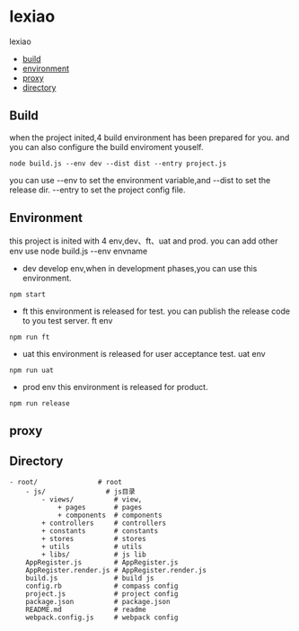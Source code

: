# lexiao

lexiao

* [build](#build)
* [environment](#environment)
* [proxy](#proxy)
* [directory](#directory)

## Build
when the project inited,4 build environment has been prepared for you.
and you can also configure the build enviroment youself.

```
node build.js --env dev --dist dist --entry project.js
```
you can use --env to set the environment variable,and --dist to set the release dir.
--entry to set the project config file.

## Environment
this project is inited with 4 env,dev、ft、uat and prod.
you can add other env use node build.js --env envname
* dev
develop env,when in development phases,you can use this environment.

```
npm start
```

* ft
this environment is released for test. you can publish the release code to you test server.
ft env
```
npm run ft
```
* uat 
this environment is released for user acceptance test.
uat env

```
npm run uat
```

* prod env
this environment is released for product.
```
npm run release
```

## proxy

## Directory

```
- root/               # root
    - js/               # js目录
        - views/          # view,
            + pages       # pages
            + components  # components
        + controllers     # controllers
        + constants       # constants
        + stores          # stores
        + utils           # utils
        + libs/           # js lib
    AppRegister.js        # AppRegister.js
    AppRegister.render.js # AppRegister.render.js
    build.js              # build js
    config.rb             # compass config
    project.js            # project config
    package.json          # package.json
    README.md             # readme
    webpack.config.js     # webpack config
```
